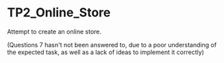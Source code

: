 # TP2_Online_Store
Attempt to create an online store.

(Questions 7 hasn't not been answered to, due to a poor understanding of the expected task, as well as a lack of ideas to implement it correctly)
